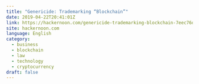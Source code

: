 ```yaml
---
title: "Genericide: Trademarking “Blockchain”"
date: 2019-04-22T20:41:01Z
link: https://hackernoon.com/genericide-trademarking-blockchain-7eec76d2d23a?source=rss----3a8144eabfe3---4
site: hackernoon.com
language: English
category:
  - business
  - blockchain
  - law
  - technology
  - cryptocurrency
draft: false
---
```

